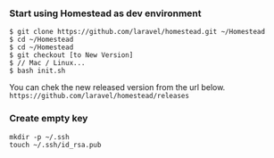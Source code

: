 ### Start using Homestead as dev environment
```
$ git clone https://github.com/laravel/homestead.git ~/Homestead
$ cd ~/Homestead
$ cd ~/Homestead
$ git checkout [to New Version]
$ // Mac / Linux...
$ bash init.sh
```
You can chek the new released version from the url below.<br/>
`https://github.com/laravel/homestead/releases`

### Create empty key
```
mkdir -p ~/.ssh
touch ~/.ssh/id_rsa.pub
```
